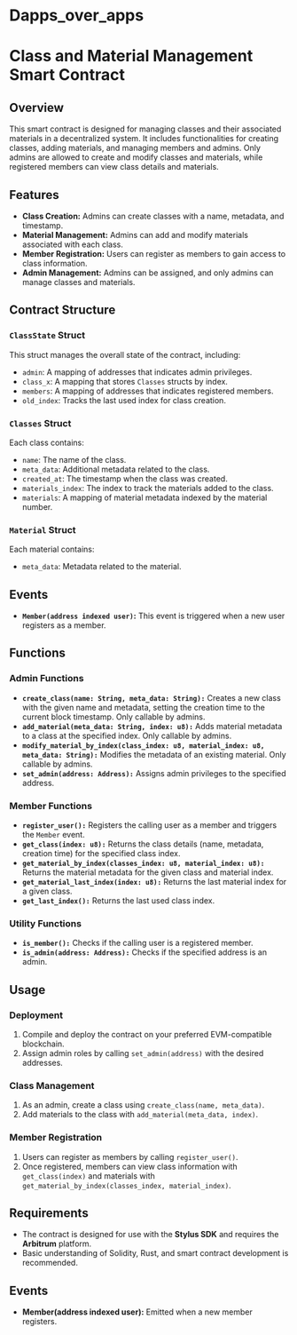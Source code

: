 ﻿# Dapps_over_apps
 
# Class and Material Management Smart Contract

## Overview
This smart contract is designed for managing classes and their associated materials in a decentralized system. It includes functionalities for creating classes, adding materials, and managing members and admins. Only admins are allowed to create and modify classes and materials, while registered members can view class details and materials.

## Features
- **Class Creation:** Admins can create classes with a name, metadata, and timestamp.
- **Material Management:** Admins can add and modify materials associated with each class.
- **Member Registration:** Users can register as members to gain access to class information.
- **Admin Management:** Admins can be assigned, and only admins can manage classes and materials.

## Contract Structure
### `ClassState` Struct
This struct manages the overall state of the contract, including:
- `admin`: A mapping of addresses that indicates admin privileges.
- `class_x`: A mapping that stores `Classes` structs by index.
- `members`: A mapping of addresses that indicates registered members.
- `old_index`: Tracks the last used index for class creation.

### `Classes` Struct
Each class contains:
- `name`: The name of the class.
- `meta_data`: Additional metadata related to the class.
- `created_at`: The timestamp when the class was created.
- `materials_index`: The index to track the materials added to the class.
- `materials`: A mapping of material metadata indexed by the material number.

### `Material` Struct
Each material contains:
- `meta_data`: Metadata related to the material.

## Events
- **`Member(address indexed user)`:** This event is triggered when a new user registers as a member.

## Functions
### Admin Functions
- **`create_class(name: String, meta_data: String):`** Creates a new class with the given name and metadata, setting the creation time to the current block timestamp. Only callable by admins.
- **`add_material(meta_data: String, index: u8):`** Adds material metadata to a class at the specified index. Only callable by admins.
- **`modify_material_by_index(class_index: u8, material_index: u8, meta_data: String):`** Modifies the metadata of an existing material. Only callable by admins.
- **`set_admin(address: Address):`** Assigns admin privileges to the specified address.

### Member Functions
- **`register_user():`** Registers the calling user as a member and triggers the `Member` event.
- **`get_class(index: u8):`** Returns the class details (name, metadata, creation time) for the specified class index.
- **`get_material_by_index(classes_index: u8, material_index: u8):`** Returns the material metadata for the given class and material index.
- **`get_material_last_index(index: u8):`** Returns the last material index for a given class.
- **`get_last_index():`** Returns the last used class index.

### Utility Functions
- **`is_member():`** Checks if the calling user is a registered member.
- **`is_admin(address: Address):`** Checks if the specified address is an admin.

## Usage
### Deployment
1. Compile and deploy the contract on your preferred EVM-compatible blockchain.
2. Assign admin roles by calling `set_admin(address)` with the desired addresses.

### Class Management
1. As an admin, create a class using `create_class(name, meta_data)`.
2. Add materials to the class with `add_material(meta_data, index)`.

### Member Registration
1. Users can register as members by calling `register_user()`.
2. Once registered, members can view class information with `get_class(index)` and materials with `get_material_by_index(classes_index, material_index)`.

## Requirements
- The contract is designed for use with the **Stylus SDK** and requires the **Arbitrum** platform.
- Basic understanding of Solidity, Rust, and smart contract development is recommended.

## Events
- **Member(address indexed user):** Emitted when a new member registers.
